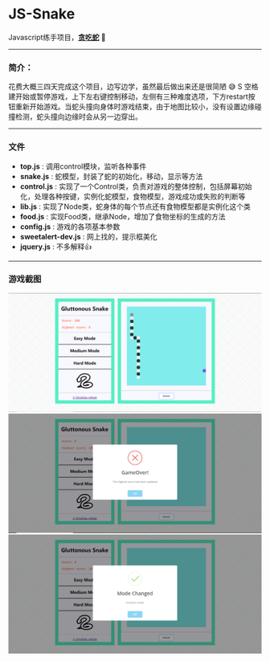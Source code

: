 # **JS-Snake**

Javascript练手项目，[**贪吃蛇**](https://dinomax00.github.io/snake/snake.html)  🐍

---
### **简介**：
花费大概三四天完成这个项目，边写边学，虽然最后做出来还是很简陋 😅
S
空格建开始或暂停游戏，上下左右键控制移动，左侧有三种难度选项，下方restart按钮重新开始游戏。当蛇头撞向身体时游戏结束，由于地图比较小，没有设置边缘碰撞检测，蛇头撞向边缘时会从另一边穿出。

---
### **文件**
- **top.js** : 调用control模块，监听各种事件
- **snake.js** : 蛇模型，封装了蛇的初始化，移动，显示等方法
- **control.js** : 实现了一个Control类，负责对游戏的整体控制，包括屏幕初始化，处理各种按键，实例化蛇模型，食物模型，游戏成功或失败的判断等
- **lib.js** : 实现了Node类，蛇身体的每个节点还有食物模型都是实例化这个类
- **food.js** : 实现Food类，继承Node，增加了食物坐标的生成的方法
- **config.js** : 游戏的各项基本参数
- **sweetalert-dev.js** : 网上找的，提示框美化
- **jquery.js** : 不多解释👍
---
### **游戏截图**
![eg1](./resource/eg1.PNG)
![eg2](./resource/eg2.PNG)
![eg3](./resource/eg3.PNG)
